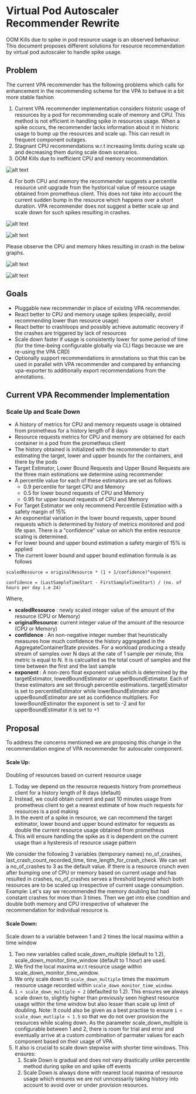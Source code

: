 # Virtual Pod Autoscaler Recommender Rewrite

OOM Kills due to spike in pod resource usage is an observed behaviour.
This document proposes different solutions for resource recommendation by virtual pod autoscaler to handle spike usage.

## Problem
The current VPA recommender has the following problems which calls for enhancement in the recommending scheme for the VPA to behave in a bit more stable fashion

1. Current VPA recommender implementation considers historic usage of resources by a pod for recommending scale of memory and CPU. This method is not efficient in handling spike in resources usage. When a spike occurs, the recommender lacks information about it in historic usage to bump up the resources and scale up. This can result in frequent component outages.
2. Stagnant CPU recommendations w.r.t increasing limits during scale up and decreasing them during scale down scenarios.
3. OOM Kills due to inefficient CPU and memory recommendation. 

![alt text](https://github.com/kallurbsk/autoscaler/blob/master/vertical-pod-autoscaler/docs/images/vpa-recommender/ctr_restarting_resource_crunch.png)

4. For both CPU and memory the recommender suggests a percentile resource unit upgrade from the hystorical value of resource usage obtained from prometheus client. This does not take into account the current sudden bump in the resource which happens over a short duration. VPA recommender does not suggest a better scale up and scale down for such spikes resulting in crashes.

![alt text](https://github.com/kallurbsk/autoscaler/blob/master/vertical-pod-autoscaler/docs/images/vpa-recommender/max_ctr_limits_cpu_cores.png)

![alt text](https://github.com/kallurbsk/autoscaler/blob/master/vertical-pod-autoscaler/docs/images/vpa-recommender/max_ctr_limits_mem_bytes.png)

Please observe the CPU and memory hikes resulting in crash in the below graphs.

![alt text](https://github.com/kallurbsk/autoscaler/blob/master/vertical-pod-autoscaler/docs/images/vpa-recommender/max_ctr_requests_cpu_cores.png)

![alt text](https://github.com/kallurbsk/autoscaler/blob/master/vertical-pod-autoscaler/docs/images/vpa-recommender/max_ctr_requests_mem_bytes.png)

## Goals
- Pluggable new recommender in place of existing VPA recommender.
- React better to CPU and memory usage spikes (especially, avoid recommending lower than resource usage)
- React better to crashloops and possibly achieve automatic recovery if the crashes are triggered by lack of resources
- Scale down faster if usage is consistently lower for some period of time (for the time-being configurable globally via CLI flags because we are re-using the VPA CRD)
- Optionally support recommendations in annotations so that this can be used in parallel with VPA recommender and compared by enhancing vpa-exporter to additionally export recommendations from the annotations.


## Current VPA Recommender Implementation
### Scale Up and Scale Down
- A history of metrics for CPU and memory requests usage is obtained from prometheus for a history length of 8 days
- Resource requests metrics for CPU and memory are obtained for each container in a pod from the prometheus client
- The history obtained is initialized with the recommender to start estimating the target, lower and upper bounds for the containers, and there by the pods
- Target Estimator, Lower Bound Requests and Upper Bound Requests are the three main estimations we determine using recommender
- A percentile value for each of these estimators are set as follows
  - 0.9 percentile for target CPU and Memory
  - 0.5 for lower bound requests of CPU and Memory
  - 0.95 for upper bound requests of CPU and Memory
- For Target Estimator we only recommend Percentile Estimation with a safety margin of 15%
- An exponential variation in the lower bound requests, upper bound requests which is determined by history of metrics monitored and pod life span. There is a "confidence" value on which the entire resource scaling is determined.
- For lower bound and upper bound estimation a safety margin of 15% is applied
- The current lower bound and upper bound estimation formula is as follows
```
scaledResource = originalResource * (1 + 1/confidence)^exponent

confidence = (LastSampleTimeStart - FirstSampleTimeStart) / (no. of hours per day i.e 24)
```

Where,
- **scaledResource**  : newly scaled integer value of the amount of the 
                    resource  (CPU or Memory)
- **originalResource**: current integer value of the amount of the
                    resource (CPU or Memory)
- **confidence**      : An non-negative integer number that heuristically measures 
                    how much confidence the history aggregated in the AggregateContainerState provides. For a workload producing a steady stream of samples over N days at the rate of 1 sample per minute, this metric is equal to N. It is calcualted as the total count of samples and the time between the first and the last sample 
- **exponent**        : A non-zero float exponent value which is determined by the 
                    targetEstimator, lowedBoundEstimator or upperBoundEstimator. Each of these estimators are set through percentile estimations. targetEstimator is set to percentileEstimator while lowerBoundEstimator and upperBoundEstimator are set as confidence multipliers. For lowerBoundEstimator the exponent is set to -2 and for upperBoundEstimator it is set to +1

## Proposal

To address the concerns mentioned we are proposing this change in the recommendation engine of VPA recommender for autoscaler component.

#### Scale Up:
Doubling of resources based on current resource usage
  1. Today we depend on the resource requests history from prometheus client for a history length of 8 days (default)
  2. Instead, we could obtain current and past 10 minutes usage from prometheus client to get a nearest estimate of how much requests for resources is a pod making
  3. In the event of a spike in resource, we can recommend the target estimator, lower bound and upper bound estimator for requests as double the current resource usage obtained from prometheus
  4. This will ensure handling the spike as it is dependent on the current usage than a hysteresis of resource usage pattern

  We consider the following 3 variables (temporary names) no_of_crashes, last_crash_count_recorded_time, time_length_for_crash_check. We can set a no_of_crashes to 3 as the default value. If there is a resource crunch even after bumping one of CPU or memory based on current usage and has resulted in crashes, no_of_crashes serves a threshold beyond which both resources are to be scaled up irrespective of current usage consumption.
  Example: Let's say we recommended the memory doubling but had constant crashes for more than 3 times. Then we get into else condition and double both memory and CPU irrespective of whatever the recommendation for individual resource is.

#### Scale Down:
Scale down to a variable between 1 and 2 times the local maxima within a time window
  1. Two new variables called scale_down_multiple (default to 1.2), scale_down_monitor_time_window (default to 1 hour) are used.
  2. We find the local maxima w.r.t resource usage within scale_down_monitor_time_window.
  3. We only scale down to `scale_down_multiple` times the maximum resource usage recorded within `scale_down_monitor_time_window`.
  4. `1 < scale_down_multiple < 2` (defaulted to 1.2). This ensures we always scale down to, slightly higher than previously seen highest resource usage within the time window but also lesser than scale up limit of doubling.
  Note: It could also be given as a best practise to ensure `1 < scale_down_mutliple < 1.5` so that we do not over provision the resources while scaling down. As the parameter scale_down_multiple is configurable between 1 and 2, there is room for trial and error and eventually arrive at a custom combination of parmater values for each component based on their usage of VPA.
  5. It also is crucial to scale down stepwise with shorter time windows. This ensures:
      1. Scale Down is gradual and does not vary drastically unlike percentile method during spike on and spike off events
      2. Scale Down is always done with nearest local maxima of resource usage which ensures we are not unncessarily taking history into account to avoid over or under provision resources.
